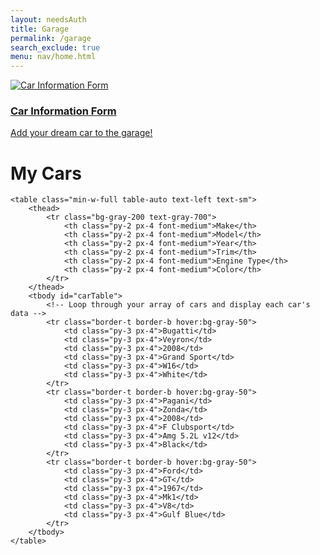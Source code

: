 ```yaml
---
layout: needsAuth
title: Garage
permalink: /garage
search_exclude: true
menu: nav/home.html 
---
```


<section id="featured-cars" class="pb-20 bg-gray-100 h-screen flex items-center">
    <div class="w-full grid items-stretch justify-center space-x-4 h-full grid-cols-2">
        <!-- Car info card -->
        <a href="{{site.baseurl}}/car-info" class=" h-full bg-white rounded-lg shadow-lg overflow-hidden transform transition-transform duration-500 hover:shadow-inner">
            <img src="https://www.youcallwehaul.com/wordpress/wp-content/uploads/2020/12/Car-Facts-05.jpg" alt="Car Information Form" class="w-full h-3/4 object-cover">
            <div class="p-6">
                <h3 class="text-3xl font-bold mb-2">Car Information Form</h3>
                <p class="text-xl text-gray-700">Add your dream car to the garage!</p>
            </div>
        </a>
    </div>
</section>
<body class="bg-gray-100 py-8 px-4">

<div class="max-w-6xl mx-auto bg-white p-6 rounded-lg shadow-lg">
    <h1 class="text-3xl font-semibold text-center mb-6">My Cars</h1>

    <table class="min-w-full table-auto text-left text-sm">
        <thead>
            <tr class="bg-gray-200 text-gray-700">
                <th class="py-2 px-4 font-medium">Make</th>
                <th class="py-2 px-4 font-medium">Model</th>
                <th class="py-2 px-4 font-medium">Year</th>
                <th class="py-2 px-4 font-medium">Trim</th>
                <th class="py-2 px-4 font-medium">Engine Type</th>
                <th class="py-2 px-4 font-medium">Color</th>
            </tr>
        </thead>
        <tbody id="carTable">
            <!-- Loop through your array of cars and display each car's data -->
            <tr class="border-t border-b hover:bg-gray-50">
                <td class="py-3 px-4">Bugatti</td>
                <td class="py-3 px-4">Veyron</td>
                <td class="py-3 px-4">2008</td>
                <td class="py-3 px-4">Grand Sport</td>
                <td class="py-3 px-4">W16</td>
                <td class="py-3 px-4">White</td>
            </tr>
            <tr class="border-t border-b hover:bg-gray-50">
                <td class="py-3 px-4">Pagani</td>
                <td class="py-3 px-4">Zonda</td>
                <td class="py-3 px-4">2008</td>
                <td class="py-3 px-4">F Clubsport</td>
                <td class="py-3 px-4">Amg 5.2L v12</td>
                <td class="py-3 px-4">Black</td>
            </tr>
            <tr class="border-t border-b hover:bg-gray-50">
                <td class="py-3 px-4">Ford</td>
                <td class="py-3 px-4">GT</td>
                <td class="py-3 px-4">1967</td>
                <td class="py-3 px-4">Mk1</td>
                <td class="py-3 px-4">V8</td>
                <td class="py-3 px-4">Gulf Blue</td>
            </tr>
        </tbody>
    </table>
</div>

<script type="module">
    import { getUserCars, deleteCarById } from "{{site.baseurl}}/assets/js/api/userCar.js"

    const tableBody = document.getElementById("carTable")

     tableBody.innerHTML = '';

     const cars = await getUserCars()

    // Loop through each car and create a new row
    cars.forEach(car => {
        const row = document.createElement('tr');
        row.className = "border-t border-b hover:bg-gray-50";

        // Create and append each cell with car data
        const makeCell = document.createElement('td');
        makeCell.className = "py-3 px-4";
        makeCell.textContent = car.make;
        row.appendChild(makeCell);

        const modelCell = document.createElement('td');
        modelCell.className = "py-3 px-4";
        modelCell.textContent = car.model;
        row.appendChild(modelCell);

        const yearCell = document.createElement('td');
        yearCell.className = "py-3 px-4";
        yearCell.textContent = car.year;
        row.appendChild(yearCell);

        const trimCell = document.createElement('td');
        trimCell.className = "py-3 px-4";
        trimCell.textContent = car.trim;
        row.appendChild(trimCell);

        const engine_typeCell = document.createElement('td');
        engine_typeCell.className = "py-3 px-4";
        engine_typeCell.textContent = car.engine_type;
        row.appendChild(engine_typeCell);

        const colorCell = document.createElement('td');
        colorCell.className = "py-3 px-4";
        colorCell.textContent = car.color;
        row.appendChild(colorCell);

        const deleteCell = document.createElement('td');
        deleteCell.className = "py-3 px-4";

        // Set a specific width for the delete cell (for example, 50px)
        deleteCell.style.width = "50px";
        row.appendChild(deleteCell);

        // Create the delete button
        const deleteBtn = document.createElement('input');
        deleteBtn.type = "image";
        deleteBtn.src = "{{site.baseurl}}/images/bin.png";

        deleteBtn.addEventListener('click', () => {
            const deleted = deleteCarById(car.id)
            if (deleted) {
                 window.location.reload()
            } 
        })

        // Set a more reasonable size for the button (for example, 24px by 24px)
        deleteBtn.style.width = "24px";
        deleteBtn.style.height = "24px";

        deleteCell.appendChild(deleteBtn);

        // Append the row to the table body
        tableBody.appendChild(row);
    });

    // Call the function to add rows when the page loads
    // window.onload = addCarRows;

</script>